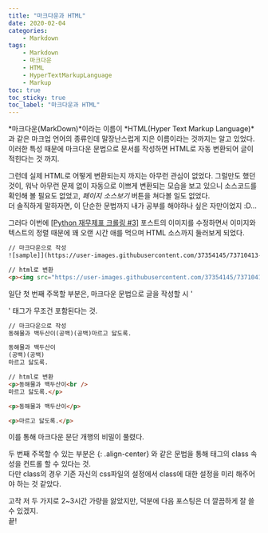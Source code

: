 ```yaml
---
title: "마크다운과 HTML"
date: 2020-02-04
categories:
    - Markdown
tags:
    - Markdown
    - 마크다운
    - HTML
    - HyperTextMarkupLanguage
    - Markup
toc: true
toc_sticky: true
toc_label: "마크다운과 HTML"
---
```


*마크다운(MarkDown)*이라는 이름이 *HTML(Hyper Text Markup Language)*과 같은 마크업 언어의 종류인데 
말장난스럽게 지은 이름이라는 것까지는 알고 있었다. 이러한 특성 때문에 마크다운 문법으로 문서를 작성하면 
HTML로 자동 변환되어 글이 적힌다는 것 까지.
  
그런데 실제 HTML로 어떻게 변환되는지 까지는 아무런 관심이 없었다. 그럴만도 했던 것이, 워낙 아무런 문제 없이 
자동으로 이쁘게 변환되는 모습을 보고 있으니 소스코드를 확인해 볼 필요도 없었고, *페이지 소스보기* 버튼을 쳐다볼 일도 없었다.  
더 솔직하게 말하자면, 이 단순한 문법까지 내가 공부를 해야하나 싶은 자만이었지 :D...
  
그러다 이번에 [[Python 재무제표 크롤링 #3]](https://hyeon9mak.github.io/python/Python-%EC%9E%AC%EB%AC%B4%EC%A0%9C%ED%91%9C-%EC%9B%B9-%ED%81%AC%EB%A1%A4%EB%A7%81-3/) 포스트의 이미지를 수정하면서 이미지와 텍스트의 정렬 때문에 꽤 오랜 시간 애를 먹으며 HTML 소스까지 둘러보게 되었다.

```html
// 마크다운으로 작성
![sample]](https://user-images.githubusercontent.com/37354145/73710413-3a9f7400-4747-11ea-8e69-f06feedf6fdb.PNG){: .align-center}

// html로 변환
<p><img src="https://user-images.githubusercontent.com/37354145/73710413-3a9f7400-4747-11ea-8e69-f06feedf6fdb.PNG" alt="sample" class="align-center" /></p>
```

일단 첫 번째 주목할 부분은, 마크다운 문법으로 글을 작성할 시 '<p>' 태그가 무조건 포함된다는 것.  

```html
// 마크다운으로 작성
동해물과 백두산이(공백)(공백)마르고 닳도록.

동해물과 백두산이
(공백)(공백)
마르고 닳도록.

// html로 변환
<p>동해물과 백두산이<br />
마르고 닳도록.</p>

<p>동해물과 백두산이</p>

<p>마르고 닳도록.</p>
```
이를 통해 마크다운 문단 개행의 비밀이 풀렸다.
  
두 번째 주목할 수 있는 부분은 {: .align-center} 와 같은 문법을 통해 태그의 class 속성을 컨트롤 할 수 있다는 것.  
다만 class의 경우 기존 자신의 css파일의 설정에서 class에 대한 설정을 미리 해주어야 하는 것 같았다.
  
고작 저 두 가지로 2~3시간 가량을 앓았지만, 덕분에 다음 포스팅은 더 깔끔하게 잘 쓸 수 있겠지.  
끝!  